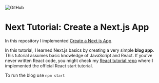 ![GitHub](https://img.shields.io/github/license/gosiqueira/next-tutorial)

# Next Tutorial: Create a Next.js App

In this repository I implemented [Create a Next.js App](https://nextjs.org/learn/basics/create-nextjs-app).

In this tutorial, I learned Next.js basics by creating a very simple **blog app**. This tutorial assumes basic knowledge of JavaScript and React. If you’ve never written React code, you might check my [React tutorial repo](https://github.com/gosiqueira/react-tutorial) where I implemented the official React start tutorial.

To run the blog use `npm start`
